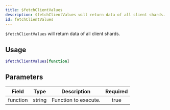 ```yaml
---
title: $fetchClientValues
description: $fetchClientValues will return data of all client shards.
id: fetchClientValues
---
```


`$fetchClientValues` will return data of all client shards.

## Usage

```php
$fetchClientValues[function]
```

## Parameters

| Field    | Type   | Description           | Required |
| -------- | ------ | --------------------- | :------: |
| function | string | Function to execute. |   true   |